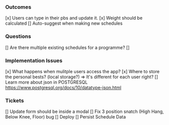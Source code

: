 ### Outcomes

[x] Users can type in their pbs and update it.
[x] Weight should be calculated
[] Auto-suggest when making new schedules

### Questions

[] Are there multiple existing schedules for a programme?
[]

### Implementation Issues

[x] What happens when mulitple users access the app?
[x] Where to store the personal bests? (local storage?) => It's different for each user right?
[] Learn more about json in POSTGRESQL https://www.postgresql.org/docs/10/datatype-json.html

### Tickets

[] Update form should be inside a modal
[] Fix 3 position snatch (High Hang, Below Knee, Floor) bug
[] Deploy
[] Persist Schedule Data
